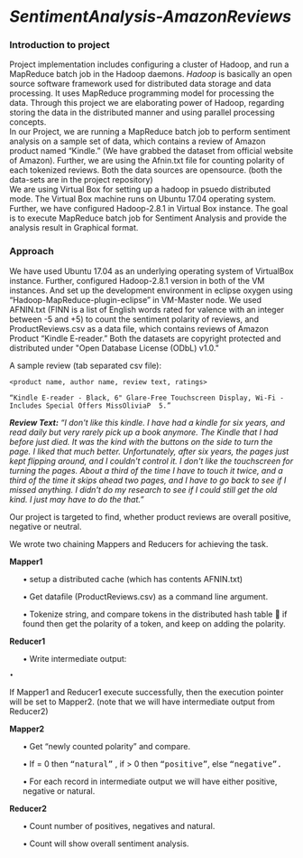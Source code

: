 # <i>SentimentAnalysis-AmazonReviews</i>

<h3>Introduction to project</h3>
<p>Project implementation includes configuring a cluster of Hadoop, and run a MapReduce batch job in the Hadoop daemons. <dfn>Hadoop</dfn> is basically an open source software framework used for distributed data storage and data processing. It uses MapReduce programming model for processing the data. Through this project we are elaborating power of Hadoop, regarding storing the data in the distributed manner and using parallel processing concepts.
<br>In our Project, we are running a MapReduce batch job to perform sentiment analysis on a sample set of data, which contains a review of Amazon product named “Kindle.” (We have grabbed the dataset from official website of Amazon). Further, we are using the Afnin.txt file for counting polarity of each tokenized reviews. Both the data sources are opensource. (both the data-sets are in the project repository)</br>
We are using Virtual Box for setting up a hadoop in psuedo distributed mode. The Virtual Box machine runs on Ubuntu 17.04 operating system. Further, we have configured Hadoop-2.8.1 in Virtual Box instance. 
The goal is to execute MapReduce batch job for Sentiment Analysis and provide the analysis result in Graphical format. </p>


<h3>Approach</h3>
<p>
We have used Ubuntu 17.04 as an underlying operating system of VirtualBox instance. Further, configured Hadoop-2.8.1 version in both of the VM instances. And set up the development environment in eclipse oxygen using “Hadoop-MapReduce-plugin-eclipse” in VM-Master node. We used AFNIN.txt (FINN is a list of English words rated for valence with an integer between -5 and +5) to count the sentiment polarity of reviews, and ProductReviews.csv as a data file, which contains reviews of  Amazon Product “Kindle E-reader.” Both the datasets are copyright protected and distributed under "Open Database License (ODbL) v1.0." 

A sample review (tab separated csv file):

<code><product name, author name, review text, ratings>
<br>“Kindle E-reader - Black, 6" Glare-Free Touchscreen Display, Wi-Fi -  Includes Special Offers MissOliviaP  <Review Text> 5.”</br></code> 

<i> <b>Review Text:</b>
 “I don't like this kindle.  I have had a kindle for six years,  and read daily but very rarely pick up a book anymore.  The Kindle that I had before just died.  It was the kind with the buttons on the side to turn the page.  I liked that much better.  Unfortunately, after six years,  the pages just kept flipping around, and I couldn't control it.  I don't like the touchscreen for turning the pages.  About a third of the time I have to touch it twice,  and a third of the time it skips ahead two pages, and I have to go back to see if I missed anything.  I didn't do my research to see if I could still get the old kind.  I just may have to do the that.”</i>

Our project is targeted to find, whether product reviews are overall positive, negative or neutral.

We wrote two chaining Mappers and Reducers for achieving the task. 

<strong>Mapper1</strong>
<ul>•	setup a distributed cache (which has contents AFNIN.txt)</ul> 
<ul>•	Get datafile (ProductReviews.csv) as a command line argument.</ul> 
<ul>•	Tokenize <reviews> string, and compare tokens in the distributed hash table  if found then get the polarity of a token, and keep on adding the polarity.</ul>
 
<strong>Reducer1</strong>
<ul>•	Write intermediate output:</ul>
<code>•	<review text, original rating, rating value, newly counted polarity></code>

If Mapper1 and Reducer1 execute successfully, then the execution pointer will be set to Mapper2. (note that we will have intermediate output from Reducer2)

<strong>Mapper2</strong>
<ul>•	Get “newly counted polarity” and compare.</ul>
<ul>•	If = 0 then <samp>“natural”</samp> , if > 0 then <samp>“positive”</samp>, else <samp>“negative”.</samp></ul>
<ul>•	For each record in intermediate output we will have either positive, negative or natural.</ul>

<strong>Reducer2</strong>
<ul>•	Count number of positives, negatives and natural.</ul>
<ul>•	Count will show overall sentiment analysis.</ul>
</p>







